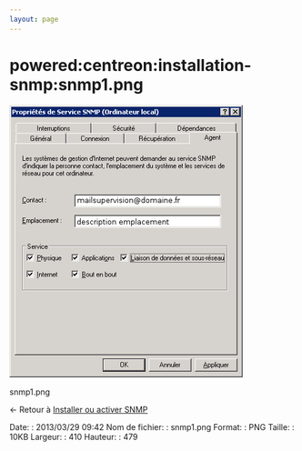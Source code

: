 ```yaml
---
layout: page
---
```


powered:centreon:installation-snmp:snmp1.png
============================================

[![snmp1.png](../../../../assets/media/powered/centreon/installation-snmp/snmp1.png@cache=&w=410&h=479 "snmp1.png")](../../../../assets/media/powered/centreon/installation-snmp/snmp1.png@cache= "Afficher le fichier original")

snmp1.png

← Retour à [Installer ou activer
SNMP](../../../../supervision/snmp-install.html "supervision:snmp-install")

Date:
:   2013/03/29 09:42
Nom de fichier:
:   snmp1.png
Format:
:   PNG
Taille:
:   10KB
Largeur:
:   410
Hauteur:
:   479

